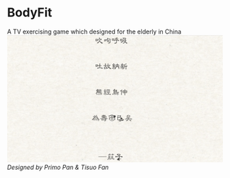 # BodyFit
A TV exercising game which designed for the elderly in China
<img src="./coverT.jpg"/>
*Designed by Primo Pan & Tisuo Fan*
